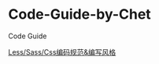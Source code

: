 # Code-Guide-by-Chet
Code Guide

[Less/Sass/Css编码规范&编写风格](https://github.com/ChetSerenade/Code-Guide-by-Chet/blob/main/css-guide.md)
